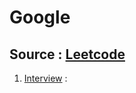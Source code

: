 # Google

## Source : [Leetcode](https://leetcode.com/discuss/post/6446661/google-all-latest-oa-and-interview-probl-txb5/)

1. [Interview](https://leetcode.com/discuss/post/1879225/google-l3-l4-l3-passed-by-anonymous_user-srco/) : 